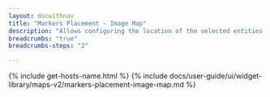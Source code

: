```yaml
---
layout: docwithnav
title: "Markers Placement - Image Map"
description: "Allows configuring the location of the selected entities on the Image map. By default, store the location using 'xPos' and 'yPos' server-side attributes with values of 0.0 to 1.0."
breadcrumbs: "true"
breadcrumbs-steps: "2"

---
```

{% include get-hosts-name.html %}
{% include docs/user-guide/ui/widget-library/maps-v2/markers-placement-image-map.md %}
